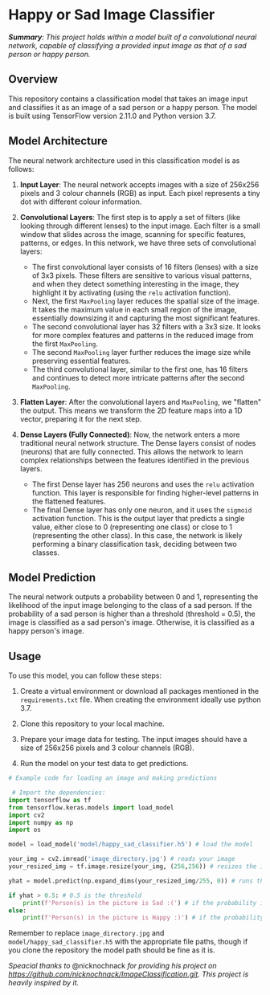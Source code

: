 # Happy or Sad Image Classifier
*<b>Summary</b>: This project holds within a model built of a convolutional neural network, capable of classifying a provided input image as that of a sad person or happy person.*

## Overview

This repository contains a classification model that takes an image input and classifies it as an image of a sad person or a happy person. The model is built using TensorFlow version 2.11.0 and Python version 3.7.

## Model Architecture

The neural network architecture used in this classification model is as follows:

1. **Input Layer**: The neural network accepts images with a size of 256x256 pixels and 3 colour channels (RGB) as input. Each pixel represents a tiny dot with different colour information.

2. **Convolutional Layers**: The first step is to apply a set of filters (like looking through different lenses) to the input image. Each filter is a small window that slides across the image, scanning for specific features, patterns, or edges. In this network, we have three sets of convolutional layers:
   - The first convolutional layer consists of 16 filters (lenses) with a size of 3x3 pixels. These filters are sensitive to various visual patterns, and when they detect something interesting in the image, they highlight it by activating (using the `relu` activation function).
   - Next, the first `MaxPooling` layer reduces the spatial size of the image. It takes the maximum value in each small region of the image, essentially downsizing it and capturing the most significant features.
   - The second convolutional layer has 32 filters with a 3x3 size. It looks for more complex features and patterns in the reduced image from the first `MaxPooling`.
   - The second `MaxPooling` layer further reduces the image size while preserving essential features.
   - The third convolutional layer, similar to the first one, has 16 filters and continues to detect more intricate patterns after the second `MaxPooling`.

3. **Flatten Layer**: After the convolutional layers and `MaxPooling`, we "flatten" the output. This means we transform the 2D feature maps into a 1D vector, preparing it for the next step.

4. **Dense Layers (Fully Connected)**: Now, the network enters a more traditional neural network structure. The Dense layers consist of nodes (neurons) that are fully connected. This allows the network to learn complex relationships between the features identified in the previous layers.
   - The first Dense layer has 256 neurons and uses the `relu` activation function. This layer is responsible for finding higher-level patterns in the flattened features.
   - The final Dense layer has only one neuron, and it uses the `sigmoid` activation function. This is the output layer that predicts a single value, either close to 0 (representing one class) or close to 1 (representing the other class). In this case, the network is likely performing a binary classification task, deciding between two classes.

## Model Prediction

The neural network outputs a probability between 0 and 1, representing the likelihood of the input image belonging to the class of a sad person. If the probability of a sad person is higher than a threshold (threshold = 0.5), the image is classified as a sad person's image. Otherwise, it is classified as a happy person's image.

## Usage

To use this model, you can follow these steps:

1. Create a virtual environment or download all packages mentioned in the `requirements.txt` file. When creating the environment ideally use python 3.7.

2. Clone this repository to your local machine.

3. Prepare your image data for testing. The input images should have a size of 256x256 pixels and 3 colour channels (RGB).

4. Run the model on your test data to get predictions.

```python
# Example code for loading an image and making predictions

 # Import the dependencies:
import tensorflow as tf
from tensorflow.keras.models import load_model
import cv2
import numpy as np
import os

model = load_model('model/happy_sad_classifier.h5') # load the model

your_img = cv2.imread('image_directory.jpg') # reads your image
your_resized_img = tf.image.resize(your_img, (256,256)) # resizes the image for compatibility

yhat = model.predict(np.expand_dims(your_resized_img/255, 0)) # runs the model to predict the probability and stores it in 'yhat'

if yhat > 0.5: # 0.5 is the threshold
    print(f'Person(s) in the picture is Sad :(') # if the probability is equal-lower than 0.5 it is a sad person
else:
    print(f'Person(s) in the picture is Happy :)') # if the probability is higher than 0.5 it is a happy person

```

Remember to replace `image_directory.jpg` and `model/happy_sad_classifier.h5` with the appropriate file paths, though if you clone the repository the model path should be fine as it is.

*Speacial thanks to* @nicknochnack *for providing his project on https://github.com/nicknochnack/ImageClassification.git. This project is heavily inspired by it.*
